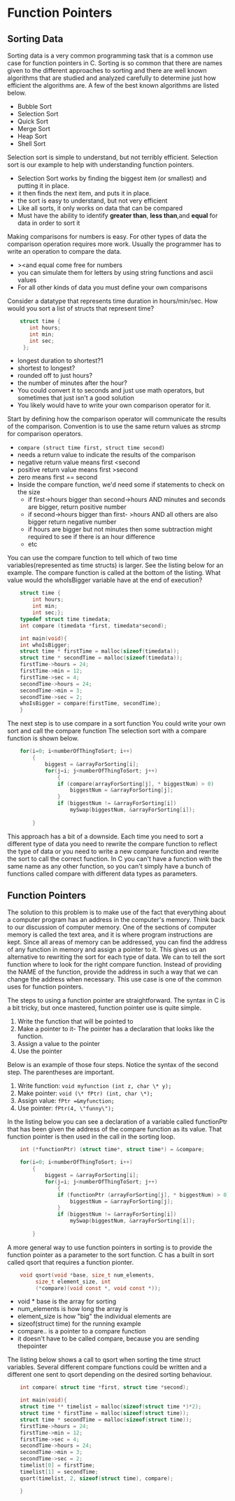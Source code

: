 
# Function Pointers

## Sorting Data 

Sorting data is a very common programming task that is a common use case for function pointers in C.   Sorting is so common that there are names given to the different approaches to sorting and there are well known algorithms that are studied and analyzed carefully to determine just how efficient the algorithms are. A few of the best known algorithms are listed below.
-   Bubble Sort
-   Selection Sort
-   Quick Sort
-   Merge Sort
-   Heap Sort
-   Shell Sort

Selection sort is simple to understand, but not terribly efficient. Selection sort is our example to help with understanding function pointers.
-   Selection Sort works by finding the biggest item (or smallest) and
    putting it in place.
-   it then finds the next item, and puts it in place.
-   the sort is easy to understand, but not very efficient
-   Like all sorts, it only works on data that can be compared
-   Must have the ability to identify **greater than**, **less than**,and **equal** for data in order to sort it

Making comparisons for numbers is easy. For other types of data the comparison operation requires more work. Usually the programmer has to write an operation to compare the data.
-   \>\<and equal come free for numbers
-   you can simulate them for letters by using string functions and ascii values
-   For all other kinds of data you must define your own comparisons

Consider a datatype that represents time duration in hours/min/sec. How would you sort a list of structs that represent time?
```c
    struct time { 
       int hours; 
       int min; 
       int sec;
     }; 
```
-   longest duration to shortest?1
-   shortest to longest?
-   rounded off to just hours?
-   the number of minutes after the hour?
-   You could convert it to seconds and just use math operators, but sometimes that just isn't a good solution
-   You likely would have to write your own comparison operator for it.


Start by defining how the comparison operator will communicate the results of the comparison. Convention is to use the same return values as strcmp for comparison operators.

-   `compare (struct time first, struct time second)`
-   needs a return value to indicate the results of the comparison
-   negative return value means first \<second
-   positive return value means first \>second
-   zero means first == second
-   Inside the compare function, we'd need some if statements to check on the size
    -   if first-\>hours bigger than second-\>hours AND minutes and seconds are bigger, return positive number
    -   if second-\>hours bigger than first- \>hours AND all others are also bigger return negative number
    -   if hours are bigger but not minutes then some subtraction might required to see if there is an hour difference
    -   etc

You can use the compare function to tell which of two time variables(represented as time structs) is larger. See the listing below for an example. The compare function is called at the bottom of the listing. What value would the whoIsBigger variable have at the end of execution?
```c
    struct time { 
        int hours; 
        int min; 
        int sec;};
    typedef struct time timedata;
    int compare (timedata *first, timedata*second);
```
```c
    int main(void){
    int whoIsBigger;
    struct time * firstTime = malloc(sizeof(timedata));
    struct time * secondTime = malloc(sizeof(timedata));
    firstTime->hours = 24;
    firstTime->min = 12;
    firstTime->sec = 4;
    secondTime->hours = 24;
    secondTime->min = 3;
    secondTime->sec = 2;
    whoIsBigger = compare(firstTime, secondTime);
    }
```
The next step is to use compare in a sort function You could write your own sort and call the compare function The selection sort with a compare function is shown below.
```c
    for(i=0; i<numberOfThingToSort; i++)
        {
            biggest = &arrayForSorting[i];
            for(j=i; j<numberOfThingToSort; j++) 
                {
                if (compare(arrayForSorting[j], * biggestNum) > 0)
                    biggestNum = &arrayForSorting[j];
                }
                if (biggestNum != &arrayForSorting[i])
                    mySwap(biggestNum, &arrayForSorting[i]);
        
        }
```
This approach has a bit of a downside. Each time you need to sort a different type of data you need to rewrite the compare function to reflect the type of data or you need to write a new compare function and rewrite the sort to call the correct function. In C you can't have a function with the same name as any other function, so you can't simply have a bunch of functions called compare with different data types as parameters.


## Function Pointers

The solution to this problem is to make use of the fact that everything about a computer program has an address in the computer's memory. Think back to our discussion of computer memory. One of the sections of computer memory is called the text area, and it is where program instructions are kept. Since all areas of memory can be addressed, you can find the address of any function in memory and assign a pointer to it.
This gives us an alternative to rewriting the sort for each type of data. We can to tell the sort function where to look for the right compare function. Instead of providing the NAME of the function, provide the address in such a way that we can change the address when necessary. This use case is one of the common uses for function pointers.

The steps to using a function pointer are straightforward. The syntax in C is a bit tricky, but once mastered, function pointer use is quite simple.

1.  Write the function that will be pointed to
2.  Make a pointer to it- The pointer has a declaration that looks like the function.
3.  Assign a value to the pointer
4.  Use the pointer

Below is an example of those four steps. Notice the syntax of the second step. The parentheses are important.

1. Write function: `void myfunction (int z, char \* y);`
2. Make pointer: `void (\* fPtr) (int, char \*);`
3. Assign value: `fPtr =&myfunction;`
4. Use pointer: `fPtr(4, \"funny\");`

In the listing below you can see a declaration of a variable called functionPtr that has been given the address of the compare function as its value. That function pointer is then used in the call in the sorting loop.
```c
    int (*functionPtr) (struct time*, struct time*) = &compare;

    for(i=0; i<numberOfThingToSort; i++)
        {
            biggest = &arrayForSorting[i];
            for(j=i; j<numberOfThingToSort; j++) 
                {
                if (functionPtr (arrayForSorting[j], * biggestNum) > 0)
                    biggestNum = &arrayForSorting[j];
                }
                if (biggestNum != &arrayForSorting[i])
                    mySwap(biggestNum, &arrayForSorting[i]);
        
        }
```
A more general way to use function pointers in sorting is to provide the function pointer as a parameter to the sort function. C has a built in sort called qsort that requires a function pionter.

```c
    void qsort(void *base, size_t num_elements,
         size_t element_size, int
         (*compare)(void const *, void const *)); 
```
-   void \* base is the array for sorting
-   num_elements is how long the array is
-   element_size is how "big" the individual elements are
-   sizeof(struct time) for the running example
-   compare.. is a pointer to a compare function
-   it doesn't have to be called compare, because you are sending thepointer

The listing below shows a call to qsort when sorting the time struct variables. Several different compare functions could be written and a different one sent to qsort depending on the desired sorting behaviour.
```c
    int compare( struct time *first, struct time *second);

    int main(void){
    struct time ** timelist = malloc(sizeof(struct time *)*2);
    struct time * firstTime = malloc(sizeof(struct time));
    struct time * secondTime = malloc(sizeof(struct time));
    firstTime->hours = 24;
    firstTime->min = 12;
    firstTime->sec = 4;
    secondTime->hours = 24;
    secondTime->min = 3;
    secondTime->sec = 2;
    timelist[0] = firstTime;
    timelist[1] = secondTime;
    qsort(timelist, 2, sizeof(struct time), compare);

    }
```
